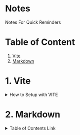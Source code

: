 # Notes
Notes For Quick Reminders

# Table of Content
1. [Vite](#Vite)
1. [Markdown](#Markdown)

<!-----------------------------------------------------  -->

# <a name="Vite">1. Vite</a>

<details>
<Summary>How to Setup with VITE</Summary>


```bash
    npm create vite@latest
```
- Follow on screen instructions. 
- If you already created a folder for project, leave project name empty. 
- Select what you need from displayed list.

</details>

<!-- ---------------------------------------------------- -->

# <a name="Markdown">2. Markdown</a>

<details>
<Summary>Table of Contents Link</Summary>
 
```bash
[placeholder](#MyTitle)
```
```bash
<a name="MyTitle">MyTitle</a>
```

</details>